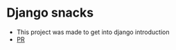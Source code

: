 # Django snacks
- This project was made to get into django introduction
- [PR](https://github.com/majedalswaeer/django-snacks/pull/1)